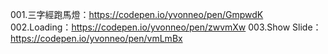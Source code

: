 001.三字經跑馬燈：https://codepen.io/yvonneo/pen/GmpwdK
002.Loading：https://codepen.io/yvonneo/pen/zwvmXw
003.Show Slide：https://codepen.io/yvonneo/pen/vmLmBx
